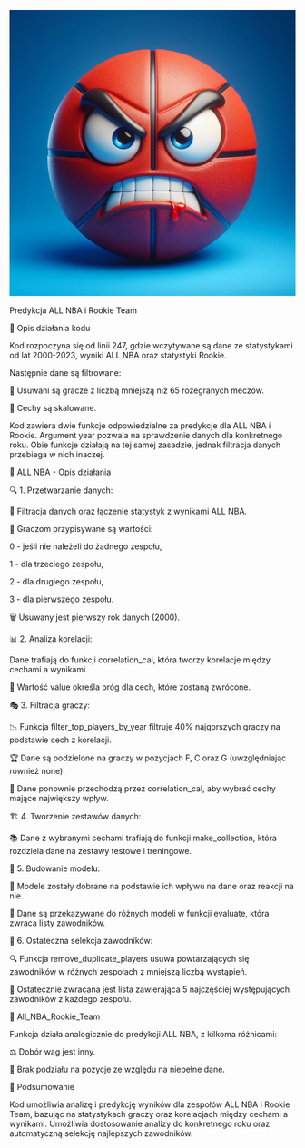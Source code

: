 ![](ball.jpeg)  

Predykcja ALL NBA i Rookie Team

📌 Opis działania kodu

Kod rozpoczyna się od linii 247, gdzie wczytywane są dane ze statystykami od lat 2000-2023, wyniki ALL NBA oraz statystyki Rookie.

Następnie dane są filtrowane:

🛑 Usuwani są gracze z liczbą mniejszą niż 65 rozegranych meczów.

📏 Cechy są skalowane.

Kod zawiera dwie funkcje odpowiedzialne za predykcje dla ALL NBA i Rookie. Argument year pozwala na sprawdzenie danych dla konkretnego roku. Obie funkcje działają na tej samej zasadzie, jednak filtracja danych przebiega w nich inaczej.

🏀 ALL NBA - Opis działania

🔍 1. Przetwarzanie danych:

📂 Filtracja danych oraz łączenie statystyk z wynikami ALL NBA.

🔢 Graczom przypisywane są wartości:

0 - jeśli nie należeli do żadnego zespołu,

1 - dla trzeciego zespołu,

2 - dla drugiego zespołu,

3 - dla pierwszego zespołu.

🗑️ Usuwany jest pierwszy rok danych (2000).

📊 2. Analiza korelacji:

Dane trafiają do funkcji correlation_cal, która tworzy korelacje między cechami a wynikami.

🎯 Wartość value określa próg dla cech, które zostaną zwrócone.

🎭 3. Filtracja graczy:

📉 Funkcja filter_top_players_by_year filtruje 40% najgorszych graczy na podstawie cech z korelacji.

🏆 Dane są podzielone na graczy w pozycjach F, C oraz G (uwzględniając również none).

🔄 Dane ponownie przechodzą przez correlation_cal, aby wybrać cechy mające największy wpływ.

🏗 4. Tworzenie zestawów danych:

📚 Dane z wybranymi cechami trafiają do funkcji make_collection, która rozdziela dane na zestawy testowe i treningowe.

🤖 5. Budowanie modelu:

🧠 Modele zostały dobrane na podstawie ich wpływu na dane oraz reakcji na nie.

🔄 Dane są przekazywane do różnych modeli w funkcji evaluate, która zwraca listy zawodników.

🏅 6. Ostateczna selekcja zawodników:

🔍 Funkcja remove_duplicate_players usuwa powtarzających się zawodników w różnych zespołach z mniejszą liczbą wystąpień.

📜 Ostatecznie zwracana jest lista zawierająca 5 najczęściej występujących zawodników z każdego zespołu.

🌟 All_NBA_Rookie_Team

Funkcja działa analogicznie do predykcji ALL NBA, z kilkoma różnicami:

⚖️ Dobór wag jest inny.

🚫 Brak podziału na pozycje ze względu na niepełne dane.

📌 Podsumowanie

Kod umożliwia analizę i predykcję wyników dla zespołów ALL NBA i Rookie Team, bazując na statystykach graczy oraz korelacjach między cechami a wynikami. Umożliwia dostosowanie analizy do konkretnego roku oraz automatyczną selekcję najlepszych zawodników.


